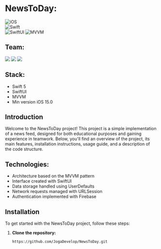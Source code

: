 # NewsToDay:

 ![iOS](https://img.shields.io/badge/iOS-15.0-lightGreen)  
 ![Swift](https://img.shields.io/badge/Swift-blue)  
 ![SwiftUI](https://img.shields.io/badge/UIKit-mediumpurple)
 ![MVVM](https://img.shields.io/badge/MVC-hotpink)

## Team:
<p align="left"> 
<a href="https://github.com/KellerDmitriy">
<img src="https://img.shields.io/badge/KellerDmitriy-36BA98"/></a>
<a href="https://github.com/Marat-FMK">
<img src="https://img.shields.io/badge/MaratFMK-#0000FF"/></a>
<a href="https://github.com/JogaDevelop">
<img src="https://img.shields.io/badge/JogaDevelop-DAA520"/></a>
</p>

## Stack:
- Swift 5
- SwiftUI
- MVVM
- Min version iOS 15.0

## Introduction
Welcome to the NewsToDay project! This project is a simple implementation of a news feed, designed for both educational purposes and gaining experience in teamwork. Below, you'll find an overview of the project, its main features, installation instructions, usage guide, and a description of the code structure.

## Technologies:
- Architecture based on the MVVM pattern
- Interface created with SwiftUI
- Data storage handled using UserDefaults
- Network requests managed with URLSession
- Authentication implemented with Firebase

## Installation

To get started with the NewsToDay project, follow these steps:

1. **Clone the repository:**
   ```bash
   https://github.com/JogaDevelop/NewsToDay.git
